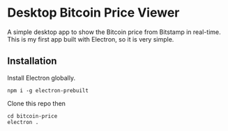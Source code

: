 Desktop Bitcoin Price Viewer
============================

A simple desktop app to show the Bitcoin price from Bitstamp in real-time. This is my first app built with Electron, so it is very simple.

Installation
------------

Install Electron globally.
```
npm i -g electron-prebuilt
```

Clone this repo then
```
cd bitcoin-price
electron .
```